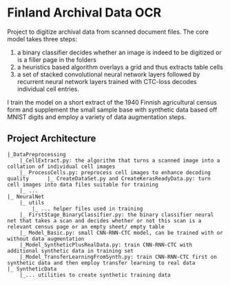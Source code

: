 # Finland Archival Data OCR
Project to digitize archival data from scanned document files. The core model takes three steps:
1) a binary classifier decides whether an image is indeed to be digitized or is a filler page in the folders
2) a heuristics based algorithm overlays a grid and thus extracts table cells
3) a set of stacked convolutional neural network layers followed by recurrent neural network layers  trained with CTC-loss decodes individual cell entries.

I train the model on a short extract of the 1940 Finnish agricultural census form and supplement the small sample base with synthetic data based off MNIST digits and employ a variety of data augmentation steps.

## Project Architecture
	|_DataPreprocessing
		|_CellExtract.py: the algorithm that turns a scanned image into a collation of individual cell images
		|_ ProcessCells.py: preprocess cell images to enhance decoding quality		|_ CreateDataSet.py and CreateKerasReadyData.py: turn cell images into data files suitable for training
		|_ ...
	|_ NeuralNet
		|_ utils
			|_ ... helper files used in training
		|_ FirstStage_BinaryClassifier.py: the binary classifier neural net that takes a scan and decides whether or not this scan is a relevant census page or an empty sheet/ empty table
		|_ Model_Basic.py: small CNN-RNN-CTC model, can be trained with or without data augmentation
		|_Model_SyntheticPlusRealData.py: train CNN-RNN-CTC with additional synthetic data in training set
		|_Model_TransferLearningFromSynth.py: train CNN-RNN-CTC first on synthetic data and then employ transfer learning to real data
	|_ SyntheticData
		|_... utilities to create synthetic training data

